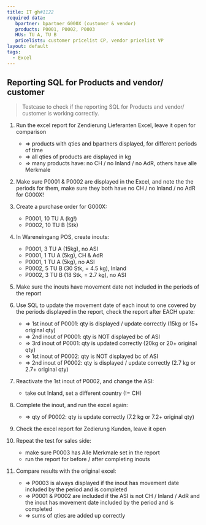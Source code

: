 ```yaml
---
title: IT gh#1122
required data:
   bpartner: bpartner G000X (customer & vendor)
   products: P0001, P0002, P0003
   HUs: TU A, TU B
   pricelists: customer pricelist CP, vendor pricelist VP   
layout: default
tags:
  - Excel
---
```

## Reporting SQL for Products and vendor/ customer

> Testcase to check if the reporting SQL for Products and vendor/ customer is working correctly.

1. Run the excel report for Zendierung Lieferanten Excel, leave it open for comparison
	* => products with qties and bpartners displayed, for different periods of time
	* => all qties of products are displayed in kg
	* => many products have: no CH / no Inland / no AdR, others have alle Merkmale

1. Make sure P0001 & P0002 are displayed in the Excel, and note the the periods for them, make sure they both have no CH / no Inland / no AdR for G000X!

1. Create a purchase order for G000X:
	* P0001, 10 TU A (kg!)
	* P0002, 10 TU B (Stk)
	
1. In Wareneingang POS, create inouts:
	* P0001, 3 TU A (15kg), no ASI
	* P0001, 1 TU A (5kg), CH & AdR
	* P0001, 1 TU A (5kg), no ASI
	* P0002, 5 TU B (30 Stk, = 4.5 kg), Inland
	* P0002, 3 TU B (18 Stk, = 2.7 kg), no ASI
	
1. Make sure the inouts have movement date not included in the periods of the report

1. Use SQL to update the movement date of each inout to one covered by the periods displayed in the report, check the report after EACH upate:
	* => 1st inout of P0001: qty is displayed / update correctly (15kg or 15+ original qty)
	* => 2nd inout of P0001: qty is NOT displayed bc of ASI
	* => 3rd inout of P0001: qty is updated correctly (20kg or 20+ original qty)
	* => 1st inout of P0002: qty is NOT displayed bc of ASI
	* => 2nd inout of P0002: qty is displayed / update correctly (2.7 kg or 2.7+ original qty)
	
1. Reactivate the 1st inout of P0002, and change the ASI:
	* take out Inland, set a different country (!= CH)
	
1. Complete the inout, and run the excel again:
	* => qty of P0002: qty is update correctly (7.2 kg or 7.2+ original qty)
	
1. Check the excel report for Zedierung Kunden, leave it open

1. Repeat the test for sales side:
	* make sure P0003 has Alle Merkmale set in the report
	* run the report for before / after completing inouts
	
1. Compare results with the original excel:
	* => P0003 is always displayed if the inout has movement date included by the period and is completed
	* => P0001 & P0002 are included if the ASI is not CH / Inland / AdR and the inout has movement date included by the period and is completed
	* => sums of qties are added up correctly